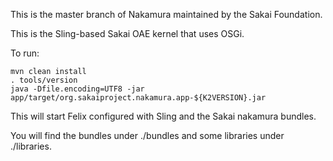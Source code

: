 This is the master branch of Nakamura maintained by the Sakai Foundation. 

This is the Sling-based Sakai OAE kernel that uses OSGi.


To run:

    mvn clean install
    . tools/version
    java -Dfile.encoding=UTF8 -jar app/target/org.sakaiproject.nakamura.app-${K2VERSION}.jar

This will start Felix configured with Sling and the Sakai nakamura bundles.

You will find the bundles under ./bundles and some libraries under ./libraries.


